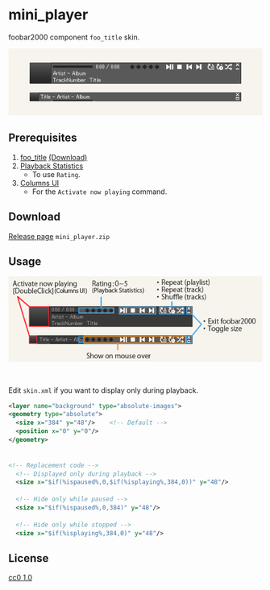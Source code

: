 mini_player
====

foobar2000 component `foo_title` skin.

![preview](/image/preview.png)


## Prerequisites
1. [foo_title](https://github.com/TheQwertiest/foo_title)  [(Download)](https://github.com/TheQwertiest/foo_title/releases)
1. [Playback Statistics](https://www.foobar2000.org/components/view/foo_playcount)
    - To use `Rating`.
1. [Columns UI](https://www.foobar2000.org/components/view/foo_ui_columns)
    - For the `Activate now playing` command.


## Download
[Release page](https://github.com/twilyze/foo_title_mini_player/releases)
`mini_player.zip`


## Usage
![usage](/image/usage.png)

<br>

Edit `skin.xml` if you want to display only during playback.

```xml
<layer name="background" type="absolute-images">
<geometry type="absolute">
  <size x="384" y="48"/>    <!-- Default -->
  <position x="0" y="0"/>
</geometry>


<!-- Replacement code -->
  <!-- Displayed only during playback -->
  <size x="$if(%ispaused%,0,$if(%isplaying%,384,0))" y="48"/>

  <!-- Hide only while paused -->
  <size x="$if(%ispaused%,0,384)" y="48"/>

  <!-- Hide only while stopped -->
  <size x="$if(%isplaying%,384,0)" y="48"/>
```

## License
[cc0 1.0](/LICENSE)
